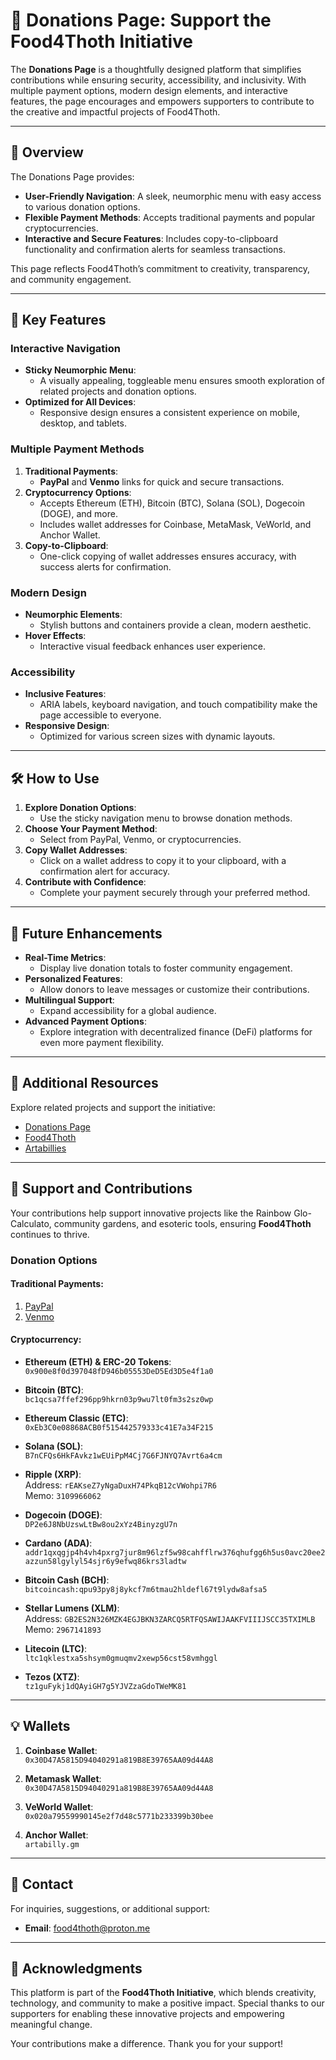 # 🤝 Donations Page: Support the Food4Thoth Initiative

The **Donations Page** is a thoughtfully designed platform that simplifies contributions while ensuring security, accessibility, and inclusivity. With multiple payment options, modern design elements, and interactive features, the page encourages and empowers supporters to contribute to the creative and impactful projects of Food4Thoth.

---

## 🌟 Overview

The Donations Page provides:
- **User-Friendly Navigation**: A sleek, neumorphic menu with easy access to various donation options.
- **Flexible Payment Methods**: Accepts traditional payments and popular cryptocurrencies.
- **Interactive and Secure Features**: Includes copy-to-clipboard functionality and confirmation alerts for seamless transactions.

This page reflects Food4Thoth’s commitment to creativity, transparency, and community engagement.

---

## 🎨 Key Features

### **Interactive Navigation**
- **Sticky Neumorphic Menu**:
  - A visually appealing, toggleable menu ensures smooth exploration of related projects and donation options.
- **Optimized for All Devices**:
  - Responsive design ensures a consistent experience on mobile, desktop, and tablets.

### **Multiple Payment Methods**
1. **Traditional Payments**:
   - **PayPal** and **Venmo** links for quick and secure transactions.
2. **Cryptocurrency Options**:
   - Accepts Ethereum (ETH), Bitcoin (BTC), Solana (SOL), Dogecoin (DOGE), and more.
   - Includes wallet addresses for Coinbase, MetaMask, VeWorld, and Anchor Wallet.
3. **Copy-to-Clipboard**:
   - One-click copying of wallet addresses ensures accuracy, with success alerts for confirmation.

### **Modern Design**
- **Neumorphic Elements**:
  - Stylish buttons and containers provide a clean, modern aesthetic.
- **Hover Effects**:
  - Interactive visual feedback enhances user experience.

### **Accessibility**
- **Inclusive Features**:
  - ARIA labels, keyboard navigation, and touch compatibility make the page accessible to everyone.
- **Responsive Design**:
  - Optimized for various screen sizes with dynamic layouts.

---

## 🛠️ How to Use

1. **Explore Donation Options**:
   - Use the sticky navigation menu to browse donation methods.
2. **Choose Your Payment Method**:
   - Select from PayPal, Venmo, or cryptocurrencies.
3. **Copy Wallet Addresses**:
   - Click on a wallet address to copy it to your clipboard, with a confirmation alert for accuracy.
4. **Contribute with Confidence**:
   - Complete your payment securely through your preferred method.

---

## 🌟 Future Enhancements

- **Real-Time Metrics**:
  - Display live donation totals to foster community engagement.
- **Personalized Features**:
  - Allow donors to leave messages or customize their contributions.
- **Multilingual Support**:
  - Expand accessibility for a global audience.
- **Advanced Payment Options**:
  - Explore integration with decentralized finance (DeFi) platforms for even more payment flexibility.

---

## 🔗 Additional Resources

Explore related projects and support the initiative:
- [Donations Page](Glo-Calculato/SMARTglowCalcDonations.html)
- [Food4Thoth](http://www.food4thoth.com)
- [Artabillies](http://www.artabillies.com)

---

## 🤝 Support and Contributions

Your contributions help support innovative projects like the Rainbow Glo-Calculato, community gardens, and esoteric tools, ensuring **Food4Thoth** continues to thrive.

### Donation Options

#### Traditional Payments:
1. [PayPal](https://paypal.me/artabillies)
2. [Venmo](https://venmo.com/u/DeJahnvu)

#### Cryptocurrency:
- **Ethereum (ETH) & ERC-20 Tokens**:  
  `0x900e8f0d397048fD946b05553DeD5Ed3D5e4f1a0`  
  

- **Bitcoin (BTC)**:  
  `bc1qcsa7ffef296pp9hkrn03p9wu7lt0fm3s2sz0wp`  
  

- **Ethereum Classic (ETC)**:  
  `0xEb3C0e08868ACB0f515442579333c41E7a34F215`  
  

- **Solana (SOL)**:  
  `B7nCFQs6HkFAvkz1wEUiPpM4Cj7G6FJNYQ7Avrt6a4cm`  
  

- **Ripple (XRP)**:  
  Address: `rEAKseZ7yNgaDuxH74PkqB12cVWohpi7R6`  
  Memo: `3109966062`  
  

- **Dogecoin (DOGE)**:  
  `DP2e6J8NbUzswLtBw8ou2xYz4BinyzgU7n`  
  

- **Cardano (ADA)**:  
  `addr1qxqgjp4h4vh4pxrg7jur8m96lzf5w98cahfflrw376qhufgg6h5us0avc20ee2azzun58lgylyl54sjr6y9efwq86krs3ladtw`  
  

- **Bitcoin Cash (BCH)**:  
  `bitcoincash:qpu93py8j8ykcf7m6tmau2hldefl67t9lydw8afsa5`  
 

- **Stellar Lumens (XLM)**:  
  Address: `GB2ES2N326MZK4EGJBKN3ZARCQ5RTFQSAWIJAAKFVIIIJSCC35TXIMLB`  
  Memo: `2967141893`  
 

- **Litecoin (LTC)**:  
  `ltc1qklestxa5shsym0gmuqmv2xewp56cst58vmhggl`  
  

- **Tezos (XTZ)**:  
  `tz1guFykj1dQAyiGH7g5YJVZzaGdoTWeMK81`  
 

---

## 💡 Wallets
1. **Coinbase Wallet**:  
   `0x30D47A5815D94040291a819B8E39765AA09d44A8`  
   

2. **Metamask Wallet**:  
   `0x30D47A5815D94040291a819B8E39765AA09d44A8`  
   

3. **VeWorld Wallet**:  
   `0x020a79559990145e2f7d48c5771b233399b30bee`  
   

4. **Anchor Wallet**:  
   `artabilly.gm`  

---

## 💌 Contact

For inquiries, suggestions, or additional support:
- **Email**: [food4thoth@proton.me](mailto:food4thoth@proton.me)

---

## 🎉 Acknowledgments

This platform is part of the **Food4Thoth Initiative**, which blends creativity, technology, and community to make a positive impact. Special thanks to our supporters for enabling these innovative projects and empowering meaningful change.

Your contributions make a difference. Thank you for your support!